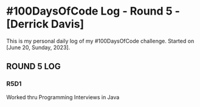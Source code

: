 # #100DaysOfCode Log - Round 5 - [Derrick Davis]

This is my personal daily log of my #100DaysOfCode challenge. Started on [June 20, Sunday, 2023].

## ROUND 5 LOG

### R5D1 

Worked thru Programming Interviews in Java